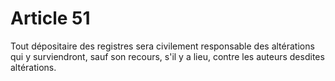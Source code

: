 # Article 51

Tout dépositaire des registres sera civilement responsable des altérations qui y surviendront, sauf son recours, s'il y a lieu, contre les auteurs desdites altérations.
